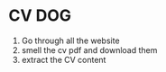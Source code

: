 # CV DOG

1. Go through all the website
2. smell the cv pdf and download them
2. extract the CV content
